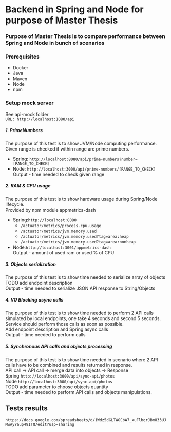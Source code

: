 # Backend in Spring and Node for purpose of Master Thesis
### Purpose of Master Thesis is to compare performance between Spring and Node in bunch of scenarios

### Prerequisites
- Docker
- Java
- Maven
- Node
- npm

### Setup mock server
See api-mock folder<br>
`URL: http://localhost:1080/api`

##### 1. PrimeNumbers
The purpose of this test is to show JVM/Node computing performance. Given range is checked if within range are prime numbers.<br>
- Spring: `http://localhost:8080/api/prime-numbers?number=[RANGE_TO_CHECK]`
- Node: `http://localhost:3000/api/prime-numbers/[RANGE_TO_CHECK]`<br>
Output - time needed to check given range

##### 2. RAM & CPU usage
The purpose of this test is to show hardware usage during Spring/Node lifecycle.<br>
Provided by npm module appmetrics-dash 
- Spring:`http://localhost:8080`
  - `/actuator/metrics/process.cpu.usage`
  - `/actuator/metrics/jvm.memory.used`
  - `/actuator/metrics/jvm.memory.used?tag=area:heap`
  - `/actuator/metrics/jvm.memory.used?tag=area:nonheap`
- Node:`http://localhost:3001/appmetrics-dash`
<br>Output - amount of used ram or used % of CPU

##### 3. Objects serialization
The purpose of this test is to show time needed to serialize array of objects
<br>TODO add endpoint description
<br>Output - time needed to serialize JSON API response to String/Objects

##### 4. I/O Blocking async calls
The purpose of this test is to show time needed to perform 2 API calls simulated by local endpoints, one take 4 
seconds and second 5 seconds. Service should perform those calls as soon as possible.
<br>Add endpoint description and Spring async calls
<br>Output - time needed to perform calls

##### 5. Synchronous API calls and objects processing
The purpose of this test is to show time needed in scenario where 2 API calls have to be combined and results returned in response.
<br>API call -> API call -> merge data into objects -> Response
<br>Spring `http://localhost:3000/api/sync-api/photos`
<br>Node `http://localhost:3000/api/sync-api/photos`
<br>TODO add parameter to choose objects quantity
<br>Output - time needed to perform API calls and objects manipulations.

## Tests results 
`https://docs.google.com/spreadsheets/d/1Wdz5dGLTWOCbA7_xuFlbqrJBm833UJMwAyYaup49ITQ/edit?usp=sharing`